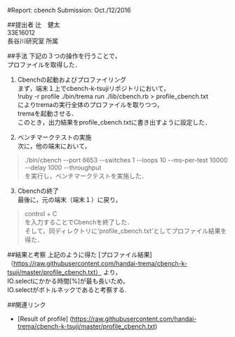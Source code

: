#Report: cbench
Submission: Oct./12/2016  

##提出者
辻　健太  
33E16012  
長谷川研究室 所属  

##手法
下記の３つの操作を行うことで，  
プロファイルを取得した．  

1. Cbenchの起動およびプロファイリング  
まず，端末１上でcbench-k-tsujiリポジトリにおいて，  
!ruby -r profile ./bin/trema run ./lib/cbench.rb > profile_cbench.txt  
によりtremaの実行全体のプロファイルを取りつつ，  
tremaを起動させる．  
このとき，出力結果をprofile_cbench.txtに書き出すように設定した．  

2. ベンチマークテストの実施  
次に，他の端末において，  
>./bin/cbench --port 6653 --switches 1 --loops 10 --ms-per-test 10000 --delay 1000 --throughput  
を実行し，ベンチマークテストを実施した．  

3. Cbenchの終了  
最後に，元の端末（端末１）に戻り，  
>control + C  
を入力することでCbenchを終了した．  
そして，同ディレクトリに'profile_cbench.txt'としてプロファイル結果を得た．  
  

##結果と考察
上記のように得た
[プロファイル結果]（https://raw.githubusercontent.com/handai-trema/cbench-k-tsuji/master/profile_cbench.txt）
より，  
IO.selectにかかる時間[%]が最も長いため，  
IO.selectがボトルネックであると考察する.  


##関連リンク
* [Result of profile] (https://raw.githubusercontent.com/handai-trema/cbench-k-tsuji/master/profile_cbench.txt)
